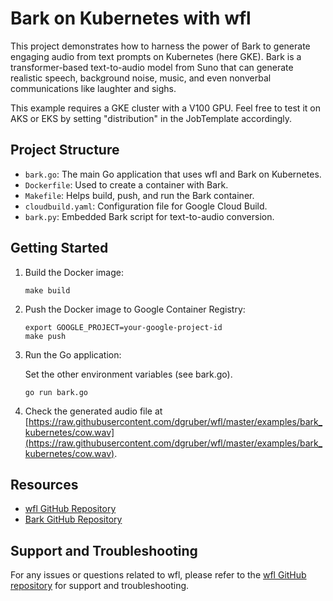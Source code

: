 # Bark on Kubernetes with wfl

This project demonstrates how to harness the power of Bark to generate engaging audio from text prompts on Kubernetes  (here GKE). Bark is a transformer-based text-to-audio model from Suno that can generate realistic speech, background noise, music, and even nonverbal communications like laughter and sighs.

This example requires a GKE cluster with a V100 GPU. Feel free to test it on AKS or EKS by setting "distribution" in the JobTemplate accordingly.

## Project Structure

- `bark.go`: The main Go application that uses wfl and Bark on Kubernetes.
- `Dockerfile`: Used to create a container with Bark.
- `Makefile`: Helps build, push, and run the Bark container.
- `cloudbuild.yaml`: Configuration file for Google Cloud Build.
- `bark.py`: Embedded Bark script for text-to-audio conversion.

## Getting Started

1. Build the Docker image:

   ```
   make build
   ```

2. Push the Docker image to Google Container Registry:

   ```
   export GOOGLE_PROJECT=your-google-project-id
   make push
   ```

3. Run the Go application:

   Set the other environment variables (see bark.go).

   ```
   go run bark.go
   ```

4. Check the generated audio file at [https://raw.githubusercontent.com/dgruber/wfl/master/examples/bark_kubernetes/cow.wav](https://raw.githubusercontent.com/dgruber/wfl/master/examples/bark_kubernetes/cow.wav).

## Resources

- [wfl GitHub Repository](https://github.com/dgruber/wfl)
- [Bark GitHub Repository](https://github.com/suno-ai/bark)

## Support and Troubleshooting

For any issues or questions related to wfl, please refer to the [wfl GitHub repository](https://github.com/dgruber/wfl) for support and troubleshooting.